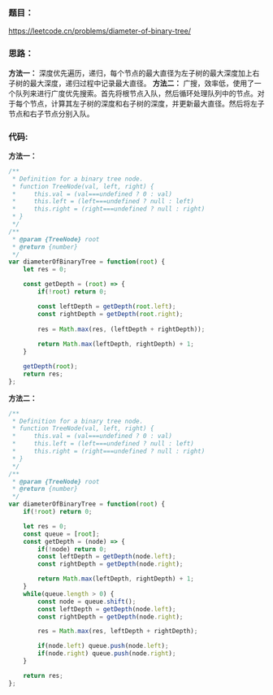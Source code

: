 ### **题目：**
https://leetcode.cn/problems/diameter-of-binary-tree/

### **思路：** 
**方法一：** 深度优先遍历，递归，每个节点的最大直径为左子树的最大深度加上右子树的最大深度，递归过程中记录最大直径。
**方法二：** 广搜，效率低，使用了一个队列来进行广度优先搜索。首先将根节点入队，然后循环处理队列中的节点。对于每个节点，计算其左子树的深度和右子树的深度，并更新最大直径。然后将左子节点和右子节点分别入队。


### **代码:**
**方法一：**
```js
/**
 * Definition for a binary tree node.
 * function TreeNode(val, left, right) {
 *     this.val = (val===undefined ? 0 : val)
 *     this.left = (left===undefined ? null : left)
 *     this.right = (right===undefined ? null : right)
 * }
 */
/**
 * @param {TreeNode} root
 * @return {number}
 */
var diameterOfBinaryTree = function(root) {
    let res = 0;

    const getDepth = (root) => {
        if(!root) return 0;

        const leftDepth = getDepth(root.left);
        const rightDepth = getDepth(root.right);
        
        res = Math.max(res, (leftDepth + rightDepth));
        
        return Math.max(leftDepth, rightDepth) + 1;
    }

    getDepth(root);
    return res;
};
```

**方法二：**
```js
/**
 * Definition for a binary tree node.
 * function TreeNode(val, left, right) {
 *     this.val = (val===undefined ? 0 : val)
 *     this.left = (left===undefined ? null : left)
 *     this.right = (right===undefined ? null : right)
 * }
 */
/**
 * @param {TreeNode} root
 * @return {number}
 */
var diameterOfBinaryTree = function(root) {
    if(!root) return 0;

    let res = 0;
    const queue = [root];
    const getDepth = (node) => {
        if(!node) return 0;
        const leftDepth = getDepth(node.left);
        const rightDepth = getDepth(node.right);

        return Math.max(leftDepth, rightDepth) + 1;
    }
    while(queue.length > 0) {
        const node = queue.shift();
        const leftDepth = getDepth(node.left);
        const rightDepth = getDepth(node.right);

        res = Math.max(res, leftDepth + rightDepth);

        if(node.left) queue.push(node.left);
        if(node.right) queue.push(node.right);
    }

    return res;
};
```